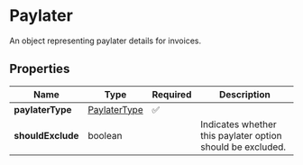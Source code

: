# Paylater

An object representing paylater details for invoices.

## Properties

| Name | Type | Required | Description |
| ------------ | ------------- | ------------- | ------------- |
| **paylaterType** | [PaylaterType](PaylaterType.md) | ✅ |  |
**shouldExclude** | boolean |  | Indicates whether this paylater option should be excluded. |


